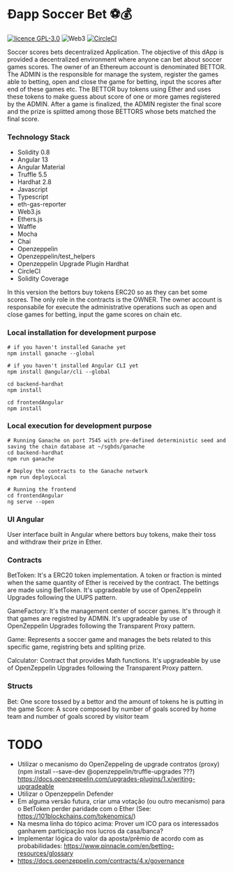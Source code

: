 # Ðapp Soccer Bet ⚽💰

[![licence GPL-3.0](https://img.shields.io/github/license/fabianorodrigo/dappsoccerbet?style=flat-square&logo=creativecommons)](https://github.com/fabianorodrigo/dappsoccerbet/blob/master/LICENSE.md)
![Web3](https://img.shields.io/badge/web3-Decentralized%20Web-brightgreen?style=flat-square&logo=ethereum)
[![CircleCI](https://circleci.com/gh/fabianorodrigo/dAppSoccerbet/tree/main.svg?style=svg)](https://circleci.com/gh/fabianorodrigo/dAppSoccerbet/tree/main)

Soccer scores bets decentralized Application. The objective of this dApp is provided a decentralized environment where anyone can bet about soccer games scores. The owner of an Ethereum account is denominated BETTOR. The ADMIN is the responsible for manage the system, register the games able to betting, open and close the game for betting, input the scores after end of these games etc.
The BETTOR buy tokens using Ether and uses these tokens to make guess about score of one or more games registered by the ADMIN. After a game is finalized, the ADMIN register the final score and the prize is splitted among those BETTORS whose bets matched the final score.

### Technology Stack

- Solidity 0.8
- Angular 13
- Angular Material
- Truffle 5.5
- Hardhat 2.8
- Javascript
- Typescript 
- eth-gas-reporter
- Web3.js
- Ethers.js
- Waffle
- Mocha
- Chai
- Openzeppelin
- Openzeppelin/test_helpers
- Openzeppelin Upgrade Plugin Hardhat
- CircleCI
- Solidity Coverage
<!--This dApp has X different versions/tags evolving from the simpler version with less features to an more elaborated and more complex one. Thus is a good example to learn about Decentralized Application Development incrementally.

The branch 'main' will always keep the latest stable version that is the greater version/tag. 

## v1.0.0-->
In this version the bettors buy tokens ERC20 so as they can bet some scores. The only role in the contracts is the OWNER. The owner account is responsabile for execute the administrative operations such as open and close games for betting, input the game scores on chain etc.

### Local installation for development purpose

```
# if you haven't installed Ganache yet
npm install ganache --global

# if you haven't installed Angular CLI yet
npm install @angular/cli --global

cd backend-hardhat
npm install

cd frontendAngular
npm install
```

### Local execution for development purpose

```
# Running Ganache on port 7545 with pre-defined deterministic seed and saving the chain database at ~/sgbds/ganache
cd backend-hardhat
npm run ganache

# Deploy the contracts to the Ganache network
npm run deployLocal

# Running the frontend
cd frontendAngular
ng serve --open
```


### UI Angular

User interface built in Angular where bettors buy tokens, make their toss and withdraw their prize in Ether.

### Contracts

BetToken: It's a ERC20 token implementation. A token or fraction is minted when the same quantity of Ether is received by the contract. The bettings are made using BetToken. It's upgradeable by use of OpenZeppelin Upgrades following the UUPS pattern. 

GameFactory: It's the management center of soccer games. It's through it that games are registred by ADMIN. It's upgradeable by use of OpenZeppelin Upgrades following the Transparent Proxy pattern. 

Game: Represents a soccer game and manages the bets related to this specific game, registring bets and spliting prize.

Calculator: Contract that provides Math functions. It's upgradeable by use of OpenZeppelin Upgrades following the Transparent Proxy pattern. 

### Structs

Bet: One score tossed by a bettor and the amount of tokens he is putting in the game
Score: A score composed by number of goals scored by home team and number of goals scored by visitor team

# TODO

- Utilizar o mecanismo do OpenZeppeling de upgrade contratos (proxy) (npm install --save-dev @openzeppelin/truffle-upgrades
  ???) https://docs.openzeppelin.com/upgrades-plugins/1.x/writing-upgradeable
- Utilizar o Openzeppelin Defender
- Em alguma versão futura, criar uma votação (ou outro mecanismo) para o BetToken perder paridade com o Ether (See: https://101blockchains.com/tokenomics/)
- Na mesma linha do tópico acima: Prover um ICO para os interessados ganharem participação nos lucros da casa/banca?
- Implementar lógica do valor da aposta/prêmio de acordo com as probabilidades: https://www.pinnacle.com/en/betting-resources/glossary
- https://docs.openzeppelin.com/contracts/4.x/governance

